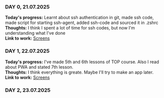 ### DAY 0, 21.07.2025  
**Today's progress:** Learnt about ssh authentication in git, made ssh code, made script for starting ssh-agent, added ssh-code and sourced it in .zshrc  
**Thoughts:** I think I spent a lot of time for ssh codes, but now I'm understanding what I've done  
**Link to work:** [Screens](https://github.com/kigatsuita/100-days-of-code/tree/round-1/screens/21-07-2025)

### DAY 1, 22.07.2025
**Today's progress:** I've made 5th and 6th lessons of TOP course. Also I read about PWA and stated 7th lesson.  
**Thoughts:** I think everything is greate. Maybe I'll try to make an app later.  
**Link to work:** [Screens](https://github.com/kigatsuita/100-days-of-code/tree/round-1/screens/22-07-2025)  
### DAY 2, 23.07.2025